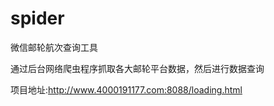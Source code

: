 # spider
微信邮轮航次查询工具

通过后台网络爬虫程序抓取各大邮轮平台数据，然后进行数据查询

项目地址:http://www.4000191177.com:8088/loading.html
